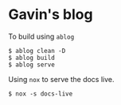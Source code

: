 # Gavin's blog

To build using `ablog`

```
$ ablog clean -D
$ ablog build
$ ablog serve
```

Using `nox` to serve the docs live.

```
$ nox -s docs-live
```
